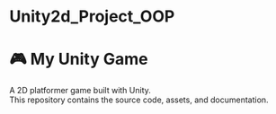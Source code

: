 # Unity2d_Project_OOP

# 🎮 My Unity Game
A 2D platformer game built with Unity.  
This repository contains the source code, assets, and documentation.  

